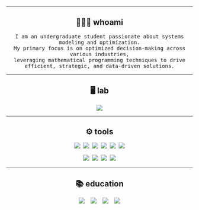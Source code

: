 <hr>
<h2 align="center"> 👩🏻‍💻 whoami</h2>
<p align="center">
  <samp> I am an undergraduate student passionate about systems modeling and optimization. <br> My primary focus is on optimized decision-making across various industries, <br>leveraging mathematical programming techniques to drive efficient, strategic, and data-driven solutions.
  </samp>
</p>

<hr>

<h2 align="center"> 🖥️ lab</h2>
<p align="center" align='right'>
  <a target="_blank"href="https://symply.yonsei.ac.kr/"><img src="https://img.shields.io/badge/SYMPLY-1766FF?&style=for-the-badge&logo=sega&logoColor=white" /></a>
</p>
<hr>

<h2 align="center"> ⚙️ tools</h2>
<p align="center">
  <img src="https://img.shields.io/badge/Python-3776AB?style=for-the-badge&logo=Python&logoColor=white"/>&nbsp;
  <img src="https://img.shields.io/badge/CPLEX-004088?style=for-the-badge&logo=cplex&logoColor=white"/>&nbsp;
  <img src="https://img.shields.io/badge/R-276DC3?style=for-the-badge&logo=R&logoColor=white"/>&nbsp;
  <img src="https://img.shields.io/badge/Java-007396?style=for-the-badge&logo=Java&logoColor=white"/>&nbsp;
  <img src="https://img.shields.io/badge/SimpleX-000000?style=for-the-badge&logo=SimpleX&logoColor=white"/>&nbsp;
  <img src="https://img.shields.io/badge/Latex-008080?style=for-the-badge&logo=latex&logoColor=white"/>
</p>
<p align="center">
  <img src="https://img.shields.io/badge/Gurobi-EE4C2C?style=for-the-badge&logo=Gurobi&logoColor=white"/>&nbsp;
  <img src="https://img.shields.io/badge/TensorFlow-FF6F00?style=for-the-badge&logo=TensorFlow&logoColor=white"/>&nbsp;
  <img src="https://img.shields.io/badge/PyTorch-EE4C2C?style=for-the-badge&logo=PyTorch&logoColor=white"/>&nbsp;
  <img src="https://img.shields.io/badge/Arena-CD163F?style=for-the-badge&logo=rockwellautomation&logoColor=white"/>
</p>
<hr>

<h2 align="center"> 📚 education </h2>
<p align="center" align='right'>
  <a target="_blank"href="https://ie.yonsei.ac.kr/ie/index.do"><img src="https://img.shields.io/badge/Yonsei IIE-00205B?&style=for-the-badge&logo=eagle&logoColor=white" /></a>&nbsp;&nbsp;&nbsp;
  <a target="_blank"href="https://uic.yonsei.ac.kr/main/main.asp"><img src="https://img.shields.io/badge/Yonsei ECON-00205B?&style=for-the-badge&logo=eagle&logoColor=white" /></a>&nbsp;&nbsp;&nbsp;
  <a target="_blank"href="https://as.nyu.edu/departments/econ.html"><img src="https://img.shields.io/badge/NYU ECON-56018D?&style=for-the-badge&logo=new york times&logoColor=white" /></a>&nbsp;&nbsp;&nbsp;
  <a target="_blank"href="http://english.minjok.hs.kr/contents/main.php"><img src="https://img.shields.io/badge/KMLA-E6526F?&style=for-the-badge&logo=red candle games&logoColor=white" /></a>
</p>

